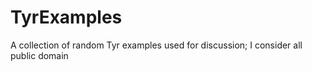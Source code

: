 # TyrExamples
A collection of random Tyr examples used for discussion; I consider all public domain
